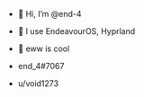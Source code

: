 - 👋 Hi, I’m @end-4
- 👀 I use EndeavourOS, Hyprland
- 🌱 eww is cool

- end_4#7067
- u/void1273

<!---
end-4/end-4 is a ✨ special ✨ repository because its `README.md` (this file) appears on your GitHub profile.
You can click the Preview link to take a look at your changes.
--->
